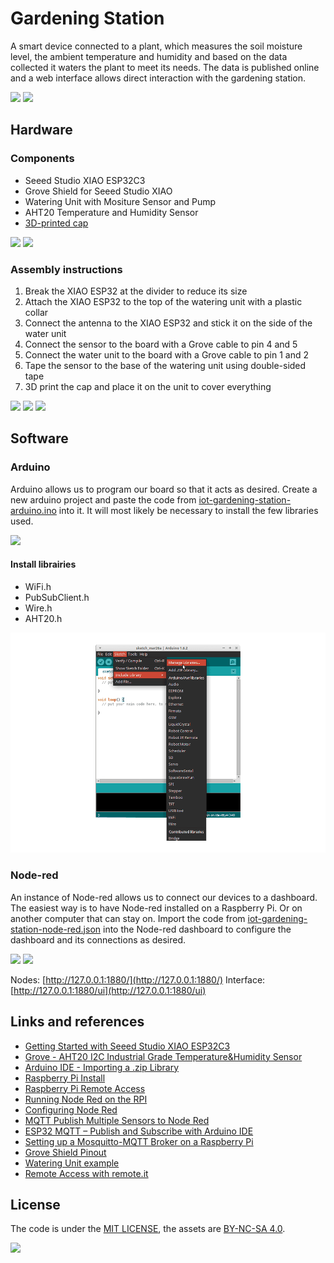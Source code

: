 # Gardening Station

A smart device connected to a plant, which measures the soil moisture level, the ambient temperature and humidity and based on the data collected it waters the plant to meet its needs. The data is published online and a web interface allows direct interaction with the gardening station.

![](medias/IMG_9961.jpg)
![](medias/IMG_9969.jpg)

## Hardware

### Components

- Seeed Studio XIAO ESP32C3
- Grove Shield for Seeed Studio XIAO
- Watering Unit with Mositure Sensor and Pump
- AHT20 Temperature and Humidity Sensor
- [3D-printed cap](iot-gardening-station-cap.stl)

![](medias/IMG_9924.jpg)
![](medias/screenshot-3d.png)

### Assembly instructions

1. Break the XIAO ESP32 at the divider to reduce its size
2. Attach the XIAO ESP32 to the top of the watering unit with a plastic collar
3. Connect the antenna to the XIAO ESP32 and stick it on the side of the water unit
4. Connect the sensor to the board with a Grove cable to pin 4 and 5
4. Connect the water unit to the board with a Grove cable to pin 1 and 2
5. Tape the sensor to the base of the watering unit using double-sided tape
6. 3D print the cap and place it on the unit to cover everything

![](medias/IMG_9941.jpg)
![](medias/IMG_9946.jpg)
![](medias/IMG_9949.jpg)

## Software

### Arduino

Arduino allows us to program our board so that it acts as desired. Create a new arduino project and paste the code from [iot-gardening-station-arduino.ino](iot-gardening-station-arduino.ino) into it. It will most likely be necessary to install the few libraries used.

![](medias/screenshot-arduino.png)

#### Install librairies

- WiFi.h
- PubSubClient.h
- Wire.h
- AHT20.h

![](medias/LibraryManager.png)

### Node-red

An instance of Node-red allows us to connect our devices to a dashboard. The easiest way is to have Node-red installed on a Raspberry Pi. Or on another computer that can stay on. Import the code from [iot-gardening-station-node-red.json](iot-gardening-station-node-red.json) into the Node-red dashboard to configure the dashboard and its connections as desired.

![](medias/screenshot-nodered.png)
![](medias/IMG_9975.jpg)

Nodes: [http://127.0.0.1:1880/](http://127.0.0.1:1880/)
Interface: [http://127.0.0.1:1880/ui](http://127.0.0.1:1880/ui)

## Links and references

- [Getting Started with Seeed Studio XIAO ESP32C3](https://wiki.seeedstudio.com/XIAO_ESP32C3_Getting_Started/)
- [Grove - AHT20 I2C Industrial Grade Temperature&Humidity Sensor](https://wiki.seeedstudio.com/Grove-AHT20-I2C-Industrial-Grade-Temperature&Humidity-Sensor/)
- [Arduino IDE - Importing a .zip Library](https://docs.arduino.cc/software/ide-v1/tutorials/installing-libraries)
- [Raspberry Pi Install](https://www.raspberrypi.com/software/)
- [Raspberry Pi Remote Access](https://www.raspberrypi.com/documentation/computers/remote-access.html#installing-vnc-on-raspberry-pi)
- [Running Node Red on the RPI](https://nodered.org/docs/getting-started/raspberrypi)
- [Configuring Node Red](https://microcontrollerslab.com/install-node-red-raspberry-pi/)
- [MQTT Publish Multiple Sensors to Node Red](https://microcontrollerslab.com/esp32-mqtt-publish-multiple-sensor-readings-node-red/)
- [ESP32 MQTT – Publish and Subscribe with Arduino IDE](https://randomnerdtutorials.com/esp32-mqtt-publish-subscribe-arduino-ide/)
- [Setting up a Mosquitto-MQTT Broker on a Raspberry Pi](https://gallaugher.com/setting-up-a-mosquitto-mqtt-broker-on-a-raspberry-pi/)
- [Grove Shield Pinout](https://wiki.seeedstudio.com/Grove-Shield-for-Seeeduino-XIAO-embedded-battery-management-chip/#hardware-connection)
- [Watering Unit example](https://github.com/m5stack/M5Stack/blob/master/examples/Unit/WATERING/WATERING.ino)
- [Remote Access with remote.it](https://medium.com/@nikhilagarwal1701/how-to-connect-to-your-raspberry-pi-over-different-network-from-your-device-b650cb372ea)

## License

The code is under the [MIT LICENSE](LICENSE), the assets are [BY-NC-SA 4.0](LICENSE.by-nc-sa-4.0.md).

![](medias/IMG_9967.jpg)
